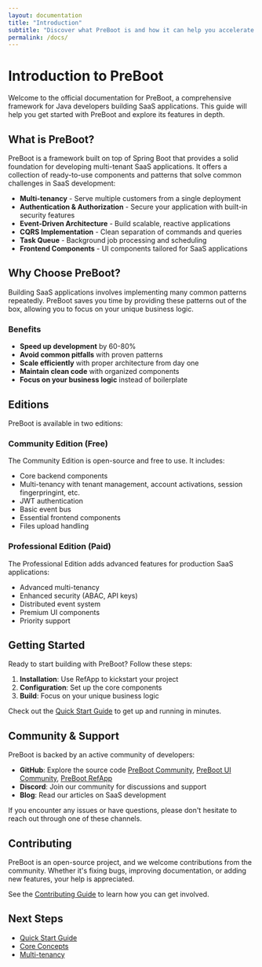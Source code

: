 ```yaml
---
layout: documentation
title: "Introduction"
subtitle: "Discover what PreBoot is and how it can help you accelerate SaaS application development."
permalink: /docs/
---
```

# Introduction to PreBoot

Welcome to the official documentation for PreBoot, a comprehensive framework for Java developers building SaaS applications. This guide will help you get started with PreBoot and explore its features in depth.

## What is PreBoot?

PreBoot is a framework built on top of Spring Boot that provides a solid foundation for developing multi-tenant SaaS applications. It offers a collection of ready-to-use components and patterns that solve common challenges in SaaS development:

- **Multi-tenancy** - Serve multiple customers from a single deployment
- **Authentication & Authorization** - Secure your application with built-in security features
- **Event-Driven Architecture** - Build scalable, reactive applications
- **CQRS Implementation** - Clean separation of commands and queries
- **Task Queue** - Background job processing and scheduling
- **Frontend Components** - UI components tailored for SaaS applications

## Why Choose PreBoot?

Building SaaS applications involves implementing many common patterns repeatedly. PreBoot saves you time by providing these patterns out of the box, allowing you to focus on your unique business logic.

### Benefits

- **Speed up development** by 60-80%
- **Avoid common pitfalls** with proven patterns
- **Scale efficiently** with proper architecture from day one
- **Maintain clean code** with organized components
- **Focus on your business logic** instead of boilerplate

## Editions

PreBoot is available in two editions:

### Community Edition (Free)

The Community Edition is open-source and free to use. It includes:

- Core backend components
- Multi-tenancy with tenant management, account activations, session fingerpringint, etc.
- JWT authentication
- Basic event bus
- Essential frontend components
- Files upload handling

### Professional Edition (Paid)

The Professional Edition adds advanced features for production SaaS applications:

- Advanced multi-tenancy
- Enhanced security (ABAC, API keys)
- Distributed event system
- Premium UI components
- Priority support

## Getting Started

Ready to start building with PreBoot? Follow these steps:

1. **Installation**: Use RefApp to kickstart your project
2. **Configuration**: Set up the core components
3. **Build**: Focus on your unique business logic

Check out the [Quick Start Guide](/docs/quick-start/) to get up and running in minutes.

## Community & Support

PreBoot is backed by an active community of developers:

- **GitHub**: Explore the source code [PreBoot Community](https://github.com/preboot-io/preboot-community), [PreBoot UI Community](https://github.com/preboot-io/preboot-ui-community), [PreBoot RefApp](https://github.com/preboot-io/preboot-refapp)
- **Discord**: Join our community for discussions and support
- **Blog**: Read our articles on SaaS development

If you encounter any issues or have questions, please don't hesitate to reach out through one of these channels.

## Contributing

PreBoot is an open-source project, and we welcome contributions from the community. Whether it's fixing bugs, improving documentation, or adding new features, your help is appreciated.

See the [Contributing Guide](/docs/contributing/) to learn how you can get involved.

## Next Steps
- [Quick Start Guide](/docs/quick-start/)
- [Core Concepts](/docs/core-concepts/)
- [Multi-tenancy](/docs/multi-tenancy/)